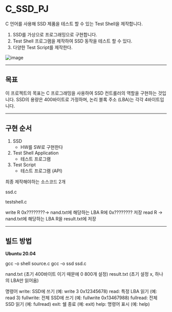 # C_SSD_PJ

 C 언어를 사용해 SSD 제품을 테스트 할 수 있는 Test Shell을 제작합니다.
 1. SSD를 가상으로 프로그래밍으로 구현합니다.
 2. Test Shell 프로그램을 제작하여 SSD 동작을 테스트 할 수 있다.
 3. 다양한 Test Script를 제작한다.
    
![image](https://github.com/wooyoungman/C_SSD_PJ/assets/101693311/b305eeb8-d8de-4f05-8349-c25524834faa)

---

## 목표

이 프로젝트의 목표는 C 프로그래밍을 사용하여 SSD 컨트롤러의 역할을 구현하는 것입니다. SSD의 용량은 400바이트로 가정하며, 논리 블록 주소 (LBA)는 각각 4바이트입니다. 

---

## 구현 순서
1. SSD
   * HW를 SW로 구현한다
2. Test Shell Application
   * 테스트 프로그램
3. Test Script
   * 테스트 프로그램 (API)

최종 제작해야하는 소스코드 2개

ssd.c

testshell.c

write R 0x????????-> nand.txt에 해당하는 LBA R에 0x???????? 저장 
read R -> nand.txt에 해당하는 LBA R을 result.txt에 저장


---


## 빌드 방법

**Ubuntu 20.04**

gcc -o shell source.c
gcc -o ssd ssd.c

nand.txt (초기 400바이트 이기 때문에 0 800개 설정)
result.txt (초기 설정 x, 하나의 LBA만 읽어옴)


명령어
write: SSD에 쓰기 (예: write 3 0x12345678)
read: 특정 LBA 읽기 (예: read 3)
fullwrite: 전체 SSD에 쓰기 (예: fullwrite 0x13467988)
fullread: 전체 SSD 읽기 (예: fullread)
exit: 쉘 종료 (예: exit)
help: 명령어 표시 (예: help)
